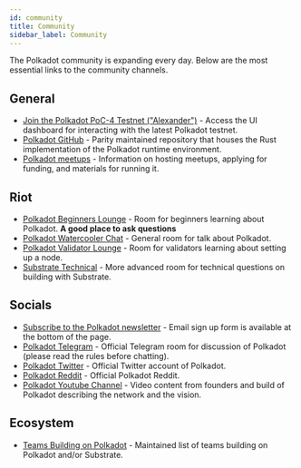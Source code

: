 ```yaml
---
id: community
title: Community
sidebar_label: Community
---
```


The Polkadot community is expanding every day. Below are the most essential links to the community channels.

## General

- [Join the Polkadot PoC-4 Testnet ("Alexander")](https://polkadot.js.org/apps/#/explorer) - Access the UI dashboard for interacting with the latest Polkadot testnet.
- [Polkadot GitHub](https://github.com/paritytech/polkadot/) - Parity maintained repository that houses the Rust implementation of the Polkadot runtime environment.
- [Polkadot meetups](https://github.com/w3f/Web3-collaboration/blob/master/meetups.md) - Information on hosting meetups, applying for funding, and materials for running it.

## Riot

- [Polkadot Beginners Lounge](https://riot.im/app/#/room/#polkadotnoobs:matrix.org) - Room for beginners learning about Polkadot. **A good place to ask questions**
- [Polkadot Watercooler Chat](https://riot.im/app/#/room/#polkadot-watercooler:matrix.org) - General room for talk about Polkadot.
- [Polkadot Validator Lounge](https://riot.im/app/#/room/#polkadot-validator-lounge:matrix.org) - Room for validators learning about setting up a node.
- [Substrate Technical](https://riot.im/app/#/room/#substrate-technical:matrix.org) - More advanced room for technical questions on building with Substrate.

## Socials

- [Subscribe to the Polkadot newsletter](https://polkadot.network/#roadmap) - Email sign up form is available at the bottom of the page.
- [Polkadot Telegram](https://t.me/polkadotofficial) - Official Telegram room for discussion of Polkadot (please read the rules before chatting).
- [Polkadot Twitter](https://twitter.com/polkadotnetwork) - Official Twitter account of Polkadot.
- [Polkadot Reddit](https://www.reddit.com/r/dot/) - Official Polkadot Reddit.
- [Polkadot Youtube Channel](https://www.youtube.com/channel/UCB7PbjuZLEba_znc7mEGNgw) - Video content from founders and build of Polkadot describing the network and the vision.

## Ecosystem

- [Teams Building on Polkadot](https://forum.web3.foundation/t/teams-building-on-polkadot/67) - Maintained list of teams building on Polkadot and/or Substrate.